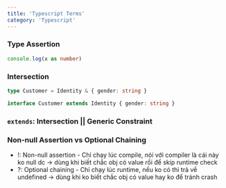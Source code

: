 ```yaml
---
title: 'Typescript Terms'
category: 'Typescript'
---
```


### Type Assertion

```ts
console.log(x as number)
```

### Intersection

```ts
type Customer = Identity & { gender: string }
```

```ts
interface Customer extends Identity { gender: string }
```

### `extends`: Intersection || Generic Constraint

### Non-null Assertion vs Optional Chaining

- !: Non-null assertion - Chỉ chạy lúc compile, nói với compiler là cái này ko null dc -> dùng khi biết chắc obj có value rồi để skip runtime check
- ?: Optional chaining - Chỉ chạy lúc runtime, nếu ko có thì trả về undefined -> dùng khi ko biết chắc obj có value hay ko để tránh crash
